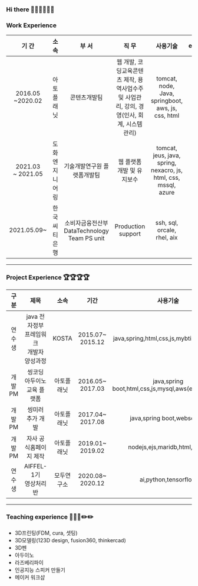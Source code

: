 ### Hi there 👋🐑🐑🐑🐑🐑

### Work Experience 
| 기  간 | 소  속 | 부  서 | 직  무 | 사용기술  | etc |
|:------:|:----:|:-------:|:-------:|:-------:|:-----:|
| 2016.05<br/>~2020.02 | 아토 플래닛    | 콘텐츠개발팀 | 웹 개발, 코딩교육콘텐츠 제작, 용역사업수주 및 사업관리, 강의, 경영(인사, 회계, 시스템관리) | tomcat, node, Java, springboot, aws, js, css, html|  -|
| 2021.03<br/>~ 2021.05| 도화엔지니어링 | 기술개발연구원 플랫폼개발팀 | 웹 플랫폼 개발 및 유지보수| tomcat, jeus, java, spring, nexacro, js, html, css, mssql, azure|  -|
| 2021.05.09~          | 한국씨티은행   | 소비자금융전산부 <br/> DataTechnology Team PS unit | Production support | ssh, sql, orcale, rhel, aix |  -|
-----
### Project Experience 🏆🏆🏆🏆
| 구분 | 제목 | 소속 | 기간 | 사용기술  | etc|
|:---:|:----------:|:------:|:------:|:-----:|:-------:|
|연수생   |java 전자정부 프레임워크<br/> 개발자 양성과정|KOSTA|2015.07~<br/>2015.12|java,spring,html,css,js,mybtis,oracle,sql|[link](https://github.com/ittapa/Tippingpoint)|
|개발PM   |씽코딩 아두이노 <br/>교육 플랫폼|아토플래닛|2016.05~<br/>2017.03|java,spring boot,html,css,js,mysql,aws(ec2,rds),svg |[link](https://thingcoding.com/) |
|개발PM   |씽미러 추가 개발         |아토플래닛|2017.04~<br/>2017.08|java,spring boot,websocket |[link](https://thingcoding.com/)
|개발PM   |자사 공식홈페이지 제작   |아토플래닛|2019.01~<br/>2019.02|nodejs,ejs,maridb,html,css,js | |
|연수생   |AIFFEL-1기 <br/> 영상처리반|모두연구소|2020.08~<br/>2020.12|ai,python,tensorflow  |[link](https://github.com/ittapa/AIFFEL_LSG)|

-----
### Teaching experience 📑📑📑✏️✏️
- 3D프린팅(FDM, cura, 셋팅)
- 3D모델링(123D design, fusion360, thinkercad)
- 3D펜
- 아두이노
- 라즈베리파이
- 인공지능 스피커 만들기
- 메이커 워크샵



<!--
**ittapa/ittapa** is a ✨ _special_ ✨ repository because its `README.md` (this file) appears on your GitHub profile.






Here are some ideas to get you started:

- 🔭 I’m currently working on ...
- 🌱 I’m currently learning ...
- 👯 I’m looking to collaborate on ...
- 🤔 I’m looking for help with ...
- 💬 Ask me about ...
- 📫 How to reach me: ...
- 😄 Pronouns: ...
- ⚡ Fun fact: ...
-->
